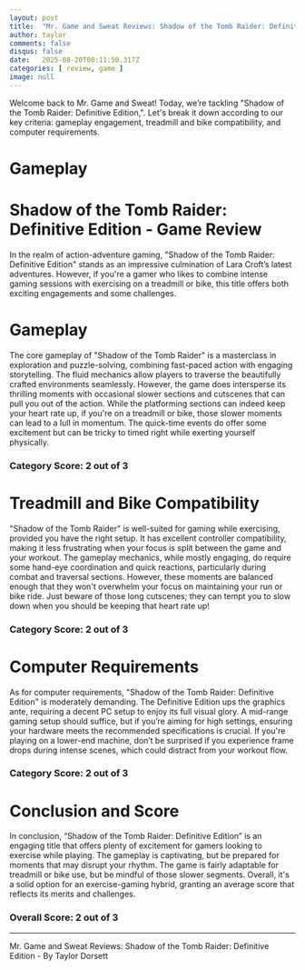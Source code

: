 ```yaml
---
layout: post
title:  "Mr. Game and Sweat Reviews: Shadow of the Tomb Raider: Definitive Edition"
author: taylor
comments: false
disqus: false
date:   2025-08-20T00:11:50.317Z
categories: [ review, game ]
image: null
---
```


Welcome back to Mr. Game and Sweat! Today, we’re tackling "Shadow of the Tomb Raider: Definitive Edition,". Let's break it down according to our key criteria: gameplay engagement, treadmill and bike compatibility, and computer requirements.

# Gameplay

# Shadow of the Tomb Raider: Definitive Edition - Game Review

In the realm of action-adventure gaming, "Shadow of the Tomb Raider: Definitive Edition" stands as an impressive culmination of Lara Croft’s latest adventures. However, if you're a gamer who likes to combine intense gaming sessions with exercising on a treadmill or bike, this title offers both exciting engagements and some challenges.

# Gameplay

The core gameplay of "Shadow of the Tomb Raider" is a masterclass in exploration and puzzle-solving, combining fast-paced action with engaging storytelling. The fluid mechanics allow players to traverse the beautifully crafted environments seamlessly. However, the game does intersperse its thrilling moments with occasional slower sections and cutscenes that can pull you out of the action. While the platforming sections can indeed keep your heart rate up, if you're on a treadmill or bike, those slower moments can lead to a lull in momentum. The quick-time events do offer some excitement but can be tricky to timed right while exerting yourself physically.

### Category Score: 2 out of 3

# Treadmill and Bike Compatibility

"Shadow of the Tomb Raider" is well-suited for gaming while exercising, provided you have the right setup. It has excellent controller compatibility, making it less frustrating when your focus is split between the game and your workout. The gameplay mechanics, while mostly engaging, do require some hand-eye coordination and quick reactions, particularly during combat and traversal sections. However, these moments are balanced enough that they won't overwhelm your focus on maintaining your run or bike ride. Just beware of those long cutscenes; they can tempt you to slow down when you should be keeping that heart rate up!

### Category Score: 2 out of 3

# Computer Requirements

As for computer requirements, "Shadow of the Tomb Raider: Definitive Edition" is moderately demanding. The Definitive Edition ups the graphics ante, requiring a decent PC setup to enjoy its full visual glory. A mid-range gaming setup should suffice, but if you’re aiming for high settings, ensuring your hardware meets the recommended specifications is crucial. If you're playing on a lower-end machine, don’t be surprised if you experience frame drops during intense scenes, which could distract from your workout flow.

### Category Score: 2 out of 3

# Conclusion and Score

In conclusion, “Shadow of the Tomb Raider: Definitive Edition” is an engaging title that offers plenty of excitement for gamers looking to exercise while playing. The gameplay is captivating, but be prepared for moments that may disrupt your rhythm. The game is fairly adaptable for treadmill or bike use, but be mindful of those slower segments. Overall, it's a solid option for an exercise-gaming hybrid, granting an average score that reflects its merits and challenges.

### Overall Score: 2 out of 3

---

Mr. Game and Sweat Reviews: Shadow of the Tomb Raider: Definitive Edition - By Taylor Dorsett
